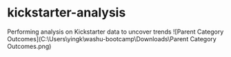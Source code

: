 # kickstarter-analysis
Performing analysis on Kickstarter data to uncover trends
![Parent Category Outcomes](C:\Users\yingk\washu-bootcamp\Downloads\Parent Category Outcomes.png)
